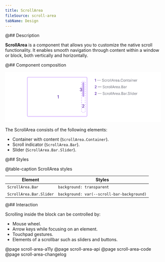 ```yaml
---
title: ScrollArea
fileSource: scroll-area
tabName: Design
---
```


@## Description

**ScrollArea** is a component that allows you to customize the native scroll functionality. It enables smooth navigation through content within a window or block, both vertically and horizontally.

@## Component composition

![](static/scroll-composition.png)

The ScrollArea consists of the following elements:

- Container with content (`ScrollArea.Container`).
- Scroll indicator (`ScrollArea.Bar`).
- Slider (`ScrollArea.Bar.Slider`).

@## Styles

@table-caption ScrollArea styles

| Element                 | Styles                                      |
| ----------------------- | ------------------------------------------- |
| `ScrollArea.Bar`        | `background: transparent`                  |
| `ScrollArea.Bar.Slider` | `background: var(--scroll-bar-background)` |

@## Interaction

Scrolling inside the block can be controlled by:

- Mouse wheel.
- Arrow keys while focusing on an element.
- Touchpad gestures.
- Elements of a scrollbar such as sliders and buttons.

<!-- @## Infinite scrolling

With infinite scrolling content is loaded in portions. This type of scrolling is especially good if there is a lot of content on the page, and you don’t need to divide it into separate pages.

> _Infinite scrolling helps to build a narration and sends the user on a journey._
>
> (c) Roma Lysov 🤪 -->

@page scroll-area-a11y
@page scroll-area-api
@page scroll-area-code
@page scroll-area-changelog
